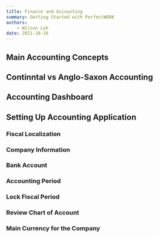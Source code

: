 ```yaml
---
title: Finance and Accounting
summary: Getting Started with PerfectWORK
authors:
    - Wilson Loh
date: 2021-10-26
---
```


## Main Accounting Concepts


## Continntal vs Anglo-Saxon Accounting

## Accounting Dashboard

## Setting Up Accounting Application

### Fiscal Localization

### Company Information

### Bank Account

### Accounting Period

### Lock Fiscal Period

### Review Chart of Account

### Main Currency for the Company




